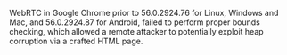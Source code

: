 WebRTC in Google Chrome prior to 56.0.2924.76 for Linux, Windows and Mac, and 56.0.2924.87 for Android, failed to perform proper bounds checking, which allowed a remote attacker to potentially exploit heap corruption via a crafted HTML page.